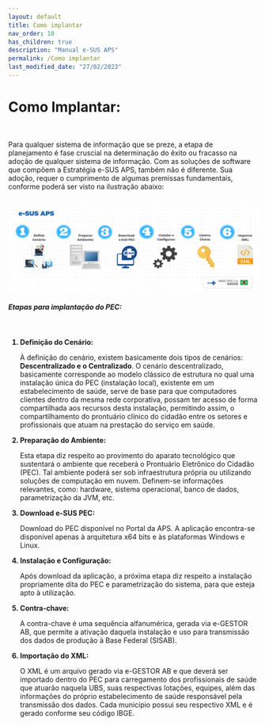 ```yaml
---
layout: default
title: Como implantar
nav_order: 10
has_children: true
description: "Manual e-SUS APS"
permalink: /Como implantar
last_modified_date: "27/02/2023"
---
```


<h1>Como Implantar:</h1>
  <br>
  <p>Para qualquer sistema de informação que se preze, a etapa de planejamento é fase cruscial na determinação do êxito ou fracasso na adoção de qualquer sistema de informação. Com as soluções de software que compõem a Estratégia e-SUS APS, também não é diferente. Sua adoção, requer o cumprimento de algumas premissas fundamentais, conforme poderá ser visto na ilustração abaixo:</p>
  <br>

  <img src="https://raw.githubusercontent.com/SAPS-MS/Pilotos/main/docs/Apoio%20a%20Implantacao/media/como_implantar.PNG">

  <h5>Etapas para implantação do PEC:</h5>
  <br>
  <ol>
    <b><li>Definição do Cenário:</li></b>
        <p>À definição do cenário, existem basicamente dois tipos de cenários: <b>Descentralizado e o Centralizado</b>. O cenário descentralizado, basicamente corresponde ao modelo clássico de estrutura no qual uma instalação única do PEC (instalação local), existente em um estabelecimento de saúde, serve de base para que computadores clientes dentro da mesma rede corporativa, possam ter acesso de forma compartilhada aos recursos desta instalação, permitindo assim, o compartilhamento do prontuário clínico do cidadão entre os setores e profissionais que atuam na prestação do serviço em saúde.</p>
    <b><li>Preparação do Ambiente:</li></b>
        <p>Esta etapa diz respeito ao provimento do aparato tecnológico que sustentará o ambiente que receberá o Prontuário Eletrônico do Cidadão (PEC). Tal ambiente poderá ser sob infraestrutura própria ou utilizando soluções de computação em nuvem. Definem-se informações relevantes, como: hardware, sistema operacional, banco de dados, parametrização da JVM, etc.</p>
    <b><li>Download e-SUS PEC:</li></b>
        <p>Download do PEC disponível no Portal da APS. A aplicação encontra-se disponível apenas à arquitetura x64 bits e às plataformas Windows e Linux.</p>
    <b><li>Instalação e Configuração:</li></b>
        <p>Após download da aplicação, a próxima etapa diz respeito a instalação propriamente dita do PEC e parametrização do sistema, para que esteja apto à utilização.</p>
    <b><li>Contra-chave:</li></b>
        <p>A contra-chave é uma sequência alfanumérica, gerada via e-GESTOR AB, que permite a ativação daquela instalação e uso para transmissão dos dados de produção à Base Federal (SISAB). </p>
    <b><li>Importação do XML:</li></b>
        <p>O XML é um arquivo gerado via e-GESTOR AB e que deverá ser importado dentro do PEC para carregamento dos profissionais de saúde que atuarão naquela UBS, suas respectivas lotações, equipes, além das informações do próprio estabelecimento de saúde responsável pela transmissão dos dados. Cada município possui seu respectivo XML e é gerado conforme seu código IBGE.</p>
  </ol>
  

